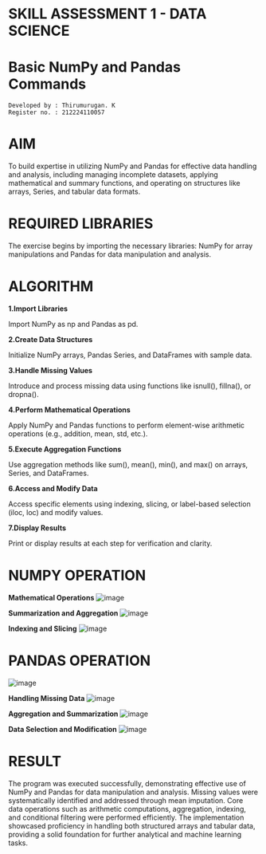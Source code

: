 # SKILL ASSESSMENT 1 - DATA SCIENCE
# Basic NumPy and Pandas Commands

```
Developed by : Thirumurugan. K
Register no. : 212224110057
```
# AIM

To build expertise in utilizing NumPy and Pandas for effective data handling and analysis, including managing incomplete datasets, applying mathematical and summary functions, and operating on structures like arrays, Series, and tabular data formats.

# REQUIRED LIBRARIES

The exercise begins by importing the necessary libraries: NumPy for array manipulations and Pandas for data manipulation and analysis.

# ALGORITHM

**1.Import Libraries**

Import NumPy as np and Pandas as pd.

**2.Create Data Structures**

Initialize NumPy arrays, Pandas Series, and DataFrames with sample data.

**3.Handle Missing Values**

Introduce and process missing data using functions like isnull(), fillna(), or dropna().

**4.Perform Mathematical Operations**

Apply NumPy and Pandas functions to perform element-wise arithmetic operations (e.g., addition, mean, std, etc.).

**5.Execute Aggregation Functions**

Use aggregation methods like sum(), mean(), min(), and max() on arrays, Series, and DataFrames.

**6.Access and Modify Data**

Access specific elements using indexing, slicing, or label-based selection (iloc, loc) and modify values.

**7.Display Results**

Print or display results at each step for verification and clarity.

# NUMPY OPERATION

**Mathematical Operations**
![image](https://github.com/user-attachments/assets/e29a6ee3-370e-481d-8024-62339782cafe)

**Summarization and Aggregation**
![image](https://github.com/user-attachments/assets/d2b1cab9-2ee5-488a-95e3-73ebf186861f)

**Indexing and Slicing**
![image](https://github.com/user-attachments/assets/ef98e288-c4af-4f45-8779-674d8df2a7ff)


# PANDAS OPERATION

![image](https://github.com/user-attachments/assets/c308f6ec-8199-439e-b53f-58348075d027)

**Handling Missing Data**
![image](https://github.com/user-attachments/assets/aa8d3aa9-9c9b-4f5c-921a-63ea28e9b03c)

**Aggregation and Summarization**
![image](https://github.com/user-attachments/assets/7a1a111e-e02f-4d0a-9965-101d8d51f90a)

**Data Selection and Modification**
![image](https://github.com/user-attachments/assets/413137cf-8ee9-4c0a-a9bc-52b4ad1b85ad)


# RESULT
The program was executed successfully, demonstrating effective use of NumPy and Pandas for data manipulation and analysis. Missing values were systematically identified and addressed through mean imputation. Core data operations such as arithmetic computations, aggregation, indexing, and conditional filtering were performed efficiently. The implementation showcased proficiency in handling both structured arrays and tabular data, providing a solid foundation for further analytical and machine learning tasks.


